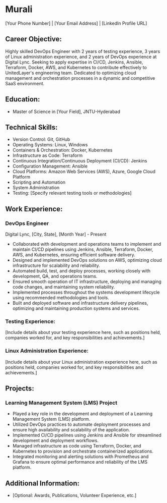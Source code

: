 # Murali

[Your Phone Number] | [Your Email Address] | [LinkedIn Profile URL]

## Career Objective:
Highly skilled DevOps Engineer with 2 years of testing experience, 3 years of Linux administration experience, and 2 years of DevOps experience at Digital Lync. Seeking to apply expertise in CI/CD, Jenkins, Ansible, Terraform, Docker, AWS, and Kubernetes to contribute effectively to UnitedLayer's engineering team. Dedicated to optimizing cloud management and orchestration processes in a dynamic and competitive SaaS environment.

## Education:
- Master of Science in [Your Field], JNTU-Hyderabad

## Technical Skills:
- Version Control: Git, GitHub
- Operating Systems: Linux, Windows
- Containers & Orchestration: Docker, Kubernetes
- Infrastructure as Code: Terraform
- Continuous Integration/Continuous Deployment (CI/CD): Jenkins
- Configuration Management: Ansible
- Cloud Platforms: Amazon Web Services (AWS), Azure, Google Cloud Platform
- Scripting and Automation
- System Administration
- Testing: [Specify relevant testing tools or methodologies]

## Work Experience:
### DevOps Engineer
Digital Lync, [City, State], [Month Year] - Present
- Collaborated with development and operations teams to implement and maintain CI/CD pipelines using Jenkins, Ansible, Terraform, Docker, AWS, and Kubernetes, ensuring efficient software delivery.
- Designed and implemented DevOps solutions on AWS, optimizing cloud infrastructure for scalability and reliability.
- Automated build, test, and deploy processes, working closely with development, QA, and operations teams.
- Ensured smooth operation of IT infrastructure, deploying and managing code changes, and maintaining system reliability.
- Implemented processes throughout the systems development lifecycle using recommended methodologies and tools.
- Built and deployed software and infrastructure delivery pipelines, optimizing and maintaining production systems and services.

### Testing Experience:
[Include details about your testing experience here, such as positions held, companies worked for, and key responsibilities and achievements.]

### Linux Administration Experience:
[Include details about your Linux administration experience here, such as positions held, companies worked for, and key responsibilities and achievements.]

## Projects:
### Learning Management System (LMS) Project
- Played a key role in the development and deployment of a Learning Management System (LMS) platform.
- Utilized DevOps practices to automate deployment processes and ensure high availability and scalability of the application.
- Implemented CI/CD pipelines using Jenkins and Ansible for streamlined development and deployment workflows.
- Managed infrastructure as code using Terraform, Docker, and Kubernetes to provision and orchestrate containerized applications.
- Integrated monitoring and alerting solutions with Prometheus and Grafana to ensure optimal performance and reliability of the LMS platform.

## Additional Information:
- [Optional: Awards, Publications, Volunteer Experience, etc.]
